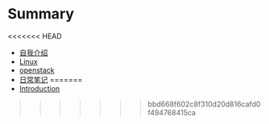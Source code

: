 # Summary

<<<<<<< HEAD
* [自我介绍](README.md)
* [Linux](Linux/硬盘挂载操作.md)
* [openstack](openstack)
* [日常笔记](DilyNote)
=======
* [Introduction](README.md)
>>>>>>> bbd668f602c8f310d20d816cafd0f494768415ca

